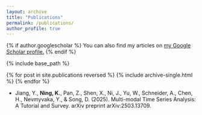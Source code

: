 ```yaml
---
layout: archive
title: "Publications"
permalink: /publications/
author_profile: true
---
```


{% if author.googlescholar %}
  You can also find my articles on <u><a href="{{author.googlescholar}}">my Google Scholar profile</a>.</u>
{% endif %}

{% include base_path %}

{% for post in site.publications reversed %}
  {% include archive-single.html %}
{% endfor %}

* Jiang, Y., **Ning, K.**, Pan, Z., Shen, X., Ni, J., Yu, W., Schneider, A., Chen, H., Nevmyvaka, Y., & Song, D. (2025). Multi-modal Time Series Analysis: A Tutorial and Survey. arXiv preprint arXiv:2503.13709.
